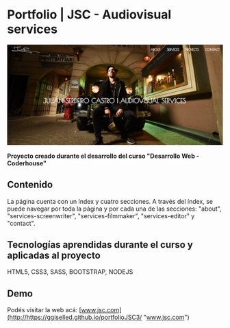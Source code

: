# Portfolio | JSC - Audiovisual services

[![Index ](https://github.com/ggiselled/portfolioJSC3/blob/master/images/ScreenPortfolioJSC.png?raw=true "Index ")](http://https://github.com/ggiselled/portfolioJSC3/blob/master/images/ScreenPortfolioJSC.png?raw=true "Index ")

**Proyecto creado durante el desarrollo del curso "Desarrollo Web - Coderhouse"**

## Contenido
La página cuenta con un índex y cuatro secciones. A través del índex, se puede navegar por toda la página y por cada una de las secciones: "about", "services-screenwriter", "services-filmmaker", "services-editor" y "contact".

## Tecnologías aprendidas durante el curso y aplicadas al proyecto
HTML5, CSS3, SASS, BOOTSTRAP, NODEJS

## Demo
Podés visitar la web acá: [www.jsc.com](http://https://ggiselled.github.io/portfolioJSC3/ "www.jsc.com")